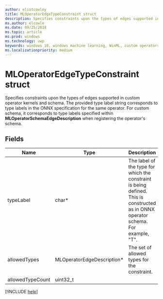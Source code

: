 ```yaml
---
author: eliotcowley
title: MLOperatorEdgeTypeConstraint struct
description: Specifies constraints upon the types of edges supported in custom operator kernels and schema.
ms.author: elcowle
ms.date: 09/25/2018
ms.topic: article
ms.prod: windows
ms.technology: uwp
keywords: windows 10, windows machine learning, WinML, custom operators, MLOperatorEdgeTypeConstraint
ms.localizationpriority: medium
---
```


# MLOperatorEdgeTypeConstraint struct

Specifies constraints upon the types of edges supported in custom operator kernels and schema. The provided type label string corresponds to type labels in the ONNX specification for the same operator. For custom schema, it corresponds to type labels specified within **MLOperatorSchemaEdgeDescription** when registering the operator's schema.

## Fields

| Name | Type | Description |
|------|------|-------------|
| typeLabel | char* | The label of the type for which the constraint is being defined. This is constructed as in ONNX operator schema. For example, "T". |
| allowedTypes | MLOperatorEdgeDescription* | The set of allowed types for the constraint. |
| allowedTypeCount | uint32_t | |

[!INCLUDE [help](../includes/get-help.md)]